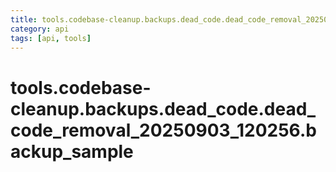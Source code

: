 ```yaml
---
title: tools.codebase-cleanup.backups.dead_code.dead_code_removal_20250903_120256.backup_sample
category: api
tags: [api, tools]
---
```


# tools.codebase-cleanup.backups.dead_code.dead_code_removal_20250903_120256.backup_sample



